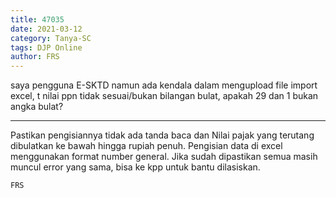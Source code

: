 ```yaml
---
title: 47035
date: 2021-03-12
category: Tanya-SC
tags: DJP Online
author: FRS
---
```


saya pengguna E-SKTD namun ada kendala dalam mengupload file import excel, t nilai ppn tidak sesuai/bukan bilangan bulat, apakah 29 dan 1 bukan angka bulat?

---

Pastikan pengisiannya tidak ada tanda baca dan Nilai pajak yang terutang dibulatkan ke bawah hingga rupiah penuh. Pengisian data di excel menggunakan format number general. Jika sudah dipastikan semua masih muncul error yang sama, bisa ke kpp untuk bantu dilasiskan.

`FRS`
